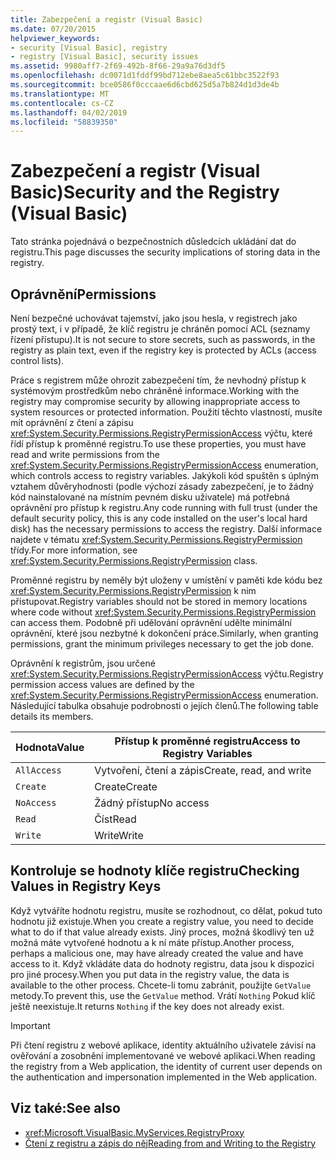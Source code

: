 ```yaml
---
title: Zabezpečení a registr (Visual Basic)
ms.date: 07/20/2015
helpviewer_keywords:
- security [Visual Basic], registry
- registry [Visual Basic], security issues
ms.assetid: 9980aff7-2f69-492b-8f66-29a9a76d3df5
ms.openlocfilehash: dc0071d1fddf99bd712ebe8aea5c61bbc3522f93
ms.sourcegitcommit: bce0586f0cccaae6d6cbd625d5a7b824d1d3de4b
ms.translationtype: MT
ms.contentlocale: cs-CZ
ms.lasthandoff: 04/02/2019
ms.locfileid: "58839350"
---
```

# <a name="security-and-the-registry-visual-basic"></a><span data-ttu-id="949fb-102">Zabezpečení a registr (Visual Basic)</span><span class="sxs-lookup"><span data-stu-id="949fb-102">Security and the Registry (Visual Basic)</span></span>
<span data-ttu-id="949fb-103">Tato stránka pojednává o bezpečnostních důsledcích ukládání dat do registru.</span><span class="sxs-lookup"><span data-stu-id="949fb-103">This page discusses the security implications of storing data in the registry.</span></span>  
  
## <a name="permissions"></a><span data-ttu-id="949fb-104">Oprávnění</span><span class="sxs-lookup"><span data-stu-id="949fb-104">Permissions</span></span>  
 <span data-ttu-id="949fb-105">Není bezpečné uchovávat tajemství, jako jsou hesla, v registrech jako prostý text, i v případě, že klíč registru je chráněn pomocí ACL (seznamy řízení přístupu).</span><span class="sxs-lookup"><span data-stu-id="949fb-105">It is not secure to store secrets, such as passwords, in the registry as plain text, even if the registry key is protected by ACLs (access control lists).</span></span>  
  
 <span data-ttu-id="949fb-106">Práce s registrem může ohrozit zabezpečení tím, že nevhodný přístup k systémovým prostředkům nebo chráněné informace.</span><span class="sxs-lookup"><span data-stu-id="949fb-106">Working with the registry may compromise security by allowing inappropriate access to system resources or protected information.</span></span> <span data-ttu-id="949fb-107">Použití těchto vlastností, musíte mít oprávnění z čtení a zápisu <xref:System.Security.Permissions.RegistryPermissionAccess> výčtu, které řídí přístup k proměnné registru.</span><span class="sxs-lookup"><span data-stu-id="949fb-107">To use these properties, you must have read and write permissions from the <xref:System.Security.Permissions.RegistryPermissionAccess> enumeration, which controls access to registry variables.</span></span> <span data-ttu-id="949fb-108">Jakýkoli kód spuštěn s úplným vztahem důvěryhodnosti (podle výchozí zásady zabezpečení, je to žádný kód nainstalované na místním pevném disku uživatele) má potřebná oprávnění pro přístup k registru.</span><span class="sxs-lookup"><span data-stu-id="949fb-108">Any code running with full trust (under the default security policy, this is any code installed on the user's local hard disk) has the necessary permissions to access the registry.</span></span> <span data-ttu-id="949fb-109">Další informace najdete v tématu <xref:System.Security.Permissions.RegistryPermission> třídy.</span><span class="sxs-lookup"><span data-stu-id="949fb-109">For more information, see <xref:System.Security.Permissions.RegistryPermission> class.</span></span>  
  
 <span data-ttu-id="949fb-110">Proměnné registru by neměly být uloženy v umístění v paměti kde kódu bez <xref:System.Security.Permissions.RegistryPermission> k nim přistupovat.</span><span class="sxs-lookup"><span data-stu-id="949fb-110">Registry variables should not be stored in memory locations where code without <xref:System.Security.Permissions.RegistryPermission> can access them.</span></span> <span data-ttu-id="949fb-111">Podobně při udělování oprávnění udělte minimální oprávnění, které jsou nezbytné k dokončení práce.</span><span class="sxs-lookup"><span data-stu-id="949fb-111">Similarly, when granting permissions, grant the minimum privileges necessary to get the job done.</span></span>  
  
 <span data-ttu-id="949fb-112">Oprávnění k registrům, jsou určené <xref:System.Security.Permissions.RegistryPermissionAccess> výčtu.</span><span class="sxs-lookup"><span data-stu-id="949fb-112">Registry permission access values are defined by the <xref:System.Security.Permissions.RegistryPermissionAccess> enumeration.</span></span> <span data-ttu-id="949fb-113">Následující tabulka obsahuje podrobnosti o jejích členů.</span><span class="sxs-lookup"><span data-stu-id="949fb-113">The following table details its members.</span></span>  
  
|<span data-ttu-id="949fb-114">Hodnota</span><span class="sxs-lookup"><span data-stu-id="949fb-114">Value</span></span>|<span data-ttu-id="949fb-115">Přístup k proměnné registru</span><span class="sxs-lookup"><span data-stu-id="949fb-115">Access to Registry Variables</span></span>|  
|-----------|----------------------------------|  
|`AllAccess`|<span data-ttu-id="949fb-116">Vytvoření, čtení a zápis</span><span class="sxs-lookup"><span data-stu-id="949fb-116">Create, read, and write</span></span>|  
|`Create`|<span data-ttu-id="949fb-117">Create</span><span class="sxs-lookup"><span data-stu-id="949fb-117">Create</span></span>|  
|`NoAccess`|<span data-ttu-id="949fb-118">Žádný přístup</span><span class="sxs-lookup"><span data-stu-id="949fb-118">No access</span></span>|  
|`Read`|<span data-ttu-id="949fb-119">Číst</span><span class="sxs-lookup"><span data-stu-id="949fb-119">Read</span></span>|  
|`Write`|<span data-ttu-id="949fb-120">Write</span><span class="sxs-lookup"><span data-stu-id="949fb-120">Write</span></span>|  
  
## <a name="checking-values-in-registry-keys"></a><span data-ttu-id="949fb-121">Kontroluje se hodnoty klíče registru</span><span class="sxs-lookup"><span data-stu-id="949fb-121">Checking Values in Registry Keys</span></span>  
 <span data-ttu-id="949fb-122">Když vytváříte hodnotu registru, musíte se rozhodnout, co dělat, pokud tuto hodnotu již existuje.</span><span class="sxs-lookup"><span data-stu-id="949fb-122">When you create a registry value, you need to decide what to do if that value already exists.</span></span> <span data-ttu-id="949fb-123">Jiný proces, možná škodlivý ten už možná máte vytvořené hodnotu a k ní máte přístup.</span><span class="sxs-lookup"><span data-stu-id="949fb-123">Another process, perhaps a malicious one, may have already created the value and have access to it.</span></span> <span data-ttu-id="949fb-124">Když vkládáte data do hodnoty registru, data jsou k dispozici pro jiné procesy.</span><span class="sxs-lookup"><span data-stu-id="949fb-124">When you put data in the registry value, the data is available to the other process.</span></span> <span data-ttu-id="949fb-125">Chcete-li tomu zabránit, použijte `GetValue` metody.</span><span class="sxs-lookup"><span data-stu-id="949fb-125">To prevent this, use the `GetValue` method.</span></span> <span data-ttu-id="949fb-126">Vrátí `Nothing` Pokud klíč ještě neexistuje.</span><span class="sxs-lookup"><span data-stu-id="949fb-126">It returns `Nothing` if the key does not already exist.</span></span>  
  
> [!IMPORTANT]
>  <span data-ttu-id="949fb-127">Při čtení registru z webové aplikace, identity aktuálního uživatele závisí na ověřování a zosobnění implementované ve webové aplikaci.</span><span class="sxs-lookup"><span data-stu-id="949fb-127">When reading the registry from a Web application, the identity of current user depends on the authentication and impersonation implemented in the Web application.</span></span>  
  
## <a name="see-also"></a><span data-ttu-id="949fb-128">Viz také:</span><span class="sxs-lookup"><span data-stu-id="949fb-128">See also</span></span>

- <xref:Microsoft.VisualBasic.MyServices.RegistryProxy>
- [<span data-ttu-id="949fb-129">Čtení z registru a zápis do něj</span><span class="sxs-lookup"><span data-stu-id="949fb-129">Reading from and Writing to the Registry</span></span>](../../../../visual-basic/developing-apps/programming/computer-resources/reading-from-and-writing-to-the-registry.md)
